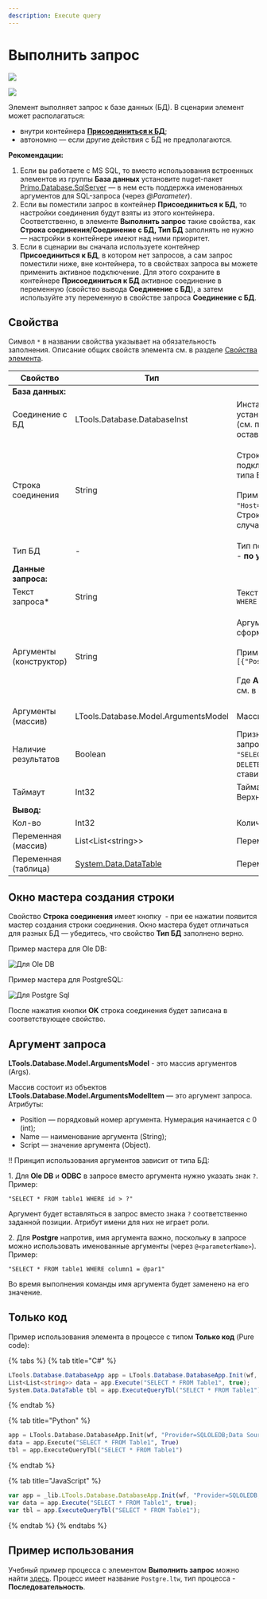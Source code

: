 ```yaml
---
description: Execute query
---
```


# Выполнить запрос

![](<../../../.gitbook/assets/image (100) (1) (1) (1) (1) (1) (1) (10) (246).png>)

![](<../../../.gitbook/assets/image (421).png>)

Элемент выполняет запрос к базе данных (БД). В сценарии элемент может располагаться:
* внутри контейнера [**Присоединиться к БД**](https://docs.primo-rpa.ru/primo-rpa/g\_elements/el\_basic/els\_db/el\_db\_connect);
* автономно — если другие действия с БД не предполагаются.

**Рекомендации:**

1. Если вы работаете с MS SQL, то вместо использования встроенных элементов из группы **База данных** установите nuget-пакет [Primo.Database.SqlServer](https://www.nuget.org/packages/Primo.Database.SqlServer) — в нем есть поддержка именованных аргументов для SQL-запроса (через _@Parameter_).
2. Если вы поместили запрос в контейнер **Присоединиться к БД**, то настройки соединения будут взяты из этого контейнера. Соответственно, в элементе **Выполнить запрос** такие свойства, как **Строка соединения/Соединение с БД, Тип БД** заполнять не нужно — настройки в контейнере имеют над ними приоритет.
3. Если в сценарии вы сначала используете контейнер **Присоединиться к БД**, в котором нет запросов, а сам запрос поместили ниже, вне контейнера, то в свойствах запроса вы можете применить активное подключение. Для этого сохраните в контейнере **Присоединиться к БД** активное соединение в переменную (свойство вывода **Соединение с БД**), а затем используйте эту переменную в свойстве запроса **Соединение с БД**.

## Свойства

Символ `*` в названии свойства указывает на обязательность заполнения. Описание общих свойств элемента см. в разделе [Свойства элемента](https://docs.primo-rpa.ru/primo-rpa/primo-studio/process/elements#svoistva-elementa).

| Свойство                | Тип                                                                                                          | Описание                                                                                         |
| ----------------------- | ------------------------------------------------------------------------------------------------------------ | ------------------------------------------------------------------------------------------------ |
| **База данных:**        |                                                                                                              |                                                                                                                                                                                                                                                                                                                                                                                                                                                                                                                                                                                                                                                                                                                                   |
| Соединение с БД         | LTools.Database.DatabaseInst                                                                                 | Инстанс соединения с БД. Заполняется, если уже имеется установленное подключение к БД, сохраненное в переменную (см. п.3 рекомендаций). При заполнении этого поля следует оставить пустыми свойства **Строка соединения** и **Тип БД**                                                                                                                                                                                                                                                                                                                                                                                                                                                                                            |
| Строка соединения       | String                                                                                                       | <p>Строка соединения, которая используется для установки подключения к базе данных. Вид строки зависит от выбранного типа БД и его драйвера. См. подробности для <a href="https://www.connectionstrings.com/net-framework-data-provider-for-ole-db/use-an-ole-db-provider-from-net">OLE DB</a> и <a href="https://www.connectionstrings.com/net-framework-data-provider-for-odbc/use-an-odbc-driver-from-net">ODBC</a>.<br><br>Пример для Postgre: <code>"Host=localhost;Password=1111;Username=postgres;Database=testdb"</code>. Строку можно сформировать автоматически по кнопке <img src="../../../.gitbook/assets/connection_editor_button.png" alt="" data-size="line"> - в этом случае откроется окно мастера (Wizard)</p> |
| Тип БД                  | -                                                                                                            | Тип подсоединяемой базы данных. Доступные значения: 1) Ole DB - **по умолчанию**; 2) Postgre Sql; 3) ODBC                                                                                                                                                                                                                                                                                                                                                                                                                                                                                                                                                                                                                         |
| **Данные запроса:**   |                                                                                                              |                                                                                                                                                                                                                                                                                                                                                                                                                                                                                                                                                                                                                                                                                                                                   |
| Текст запроса\*         | String                                                                                                       | Текст запроса SQL. Пример для Postgre: `"SELECT * FROM table1 WHERE column1 = @par1"`                                                                                                                                                                                                                                                                                                                                                                                                                                                                                                                                                                                                                                             |
| Аргументы (конструктор) | String                                                                                                       | <p>Аргументы запроса в строковом формате. Строку можно сформировать в окне мастера по кнопке <img src="../../../.gitbook/assets/args-constructor.png" alt="">.<br><br>Пример результата: <code>"{"Args":[{"Position":0,"Name":"@par1","Script":"\"test\""}]}"</code><br><br>Где <strong>Args</strong> - это массив аргументов. Описание аргумента массива см. в подразделе ниже</p>                                                                                                                                                                                                                                                                                                                                               |
| Аргументы (массив)      | LTools.Database.Model.ArgumentsModel                                                                         | Массив аргументов. Описание аргумента см. в подразделе ниже                                                                                                                                                                                                                                                                                                                                                                                                                                                                                                                                                                                                                                                                       |
| Наличие результатов     | Boolean                                                                                                      | Признак ожидания результатов запроса - поставьте галочку, если запрос должен вернуть в ответ какие-то данные. Например, при `"SELECT * FROM table`. Если же это запрос типа `INSERT TO...` или `DELETE FROM...`, т.е. который не возвращает данные, то галочку ставить не нужно                                                                                                                                                                                                                                                                                                                                                                                                                                                   |
| Таймаут                 | Int32                                                                                                        | Таймаут запроса в миллисекундах. По умолчанию 10000 мс. Верхнее значение ограничено типом данных                                                                                                                                                                                                                                                                                                                                                                                                                                                                                                                                                                                                                                  |
| **Вывод:**         |                                                                                                              |                                                                                                                                                                                                                                                                                                                                                                                                                                                                                                                                                                                                                                                                                                                                   |
| Кол-во                  | Int32                                                                                                        | Количество обработанных строк                                                                                                                                                                                                                                                                                                                                                                                                                                                                                                                                                                                                                                                                                                     |
| Переменная (массив)     | List\<List\<string>>                                                                                         | Переменная для сохранения результатов запроса в массиве                                                                                                                                                                                                                                                                                                                                                                                                                                                                                                                                                                                                                                                                           |
| Переменная (таблица)    | [System.Data.DataTable](https://learn.microsoft.com/ru-ru/dotnet/api/system.data.datatable?view=netcore-2.1) | Переменная для сохранения результатов запроса в Datatable                                                                                                                                                                                                                                                                                                                                                                                                                                                                                                                                                                                                                                                                         |

## Окно мастера создания строки

Свойство **Строка соединения** имеет кнопку <img src="../../../.gitbook/assets/connection_editor_button.png" alt="" data-size="line"> - при ее нажатии появится мастер создания строки соединения. Окно мастера будет отличаться для разных БД — убедитесь, что свойство **Тип БД** заполнено верно.

Пример мастера для Ole DB:

![Для Ole DB](<../../../.gitbook/assets/image (301).png>)

Пример мастера для PostgreSQL:

![Для Postgre Sql](<../../../.gitbook/assets/image (383).png>)

После нажатия кнопки **OK** строка соединения будет записана в соответствующее свойство.

## Аргумент запроса

**LTools.Database.Model.ArgumentsModel** - это массив аргументов (Args).

Массив состоит из объектов **LTools.Database.Model.ArgumentsModelItem** — это аргумент запроса.\
Атрибуты:

* Position — порядковый номер аргумента. Нумерация начинается с 0 (int);
* Name — наименование аргумента (String);
* Script — значение аргумента (Object).

:bangbang: Принцип использования аргументов зависит от типа БД:

1\. Для **Ole DB** и **ODBC** в запросе вместо аргумента нужно указать знак `?`. Пример:

```
"SELECT * FROM table1 WHERE id > ?"
```

Аргумент будет вставляться в запрос вместо знака `?` соответственно заданной позиции. Атрибут имени для них не играет роли.

2\. Для **Postgre** напротив, имя аргумента важно, поскольку в запросе можно использовать именованные аргументы (через `@<parameterName>`). Пример:

```
"SELECT * FROM table1 WHERE column1 = @par1"
```

Во время выполнения команды имя аргумента будет заменено на его значение.

## Только код

Пример использования элемента в процессе с типом **Только код** (Pure code):

{% tabs %}
{% tab title="C#" %}
```csharp
LTools.Database.DatabaseApp app = LTools.Database.DatabaseApp.Init(wf, "Provider=SQLOLEDB;Data Source=<servername>;Initial Catalog=<dbname>;Integrated Security=SSPI");
List<List<string>> data = app.Execute("SELECT * FROM Table1", true);
System.Data.DataTable tbl = app.ExecuteQueryTbl("SELECT * FROM Table1");
```
{% endtab %}

{% tab title="Python" %}
```python
app = LTools.Database.DatabaseApp.Init(wf, "Provider=SQLOLEDB;Data Source=<servername>;Initial Catalog=<dbname>;Integrated Security=SSPI")
data = app.Execute("SELECT * FROM Table1", True)
tbl = app.ExecuteQueryTbl("SELECT * FROM Table1")
```
{% endtab %}

{% tab title="JavaScript" %}
```javascript
var app = _lib.LTools.Database.DatabaseApp.Init(wf, "Provider=SQLOLEDB;Data Source=<servername>;Initial Catalog=<dbname>;Integrated Security=SSPI");
var data = app.Execute("SELECT * FROM Table1", true);
var tbl = app.ExecuteQueryTbl("SELECT * FROM Table1");
```
{% endtab %}
{% endtabs %}

## Пример использования

Учебный пример процесса с элементом **Выполнить запрос** можно найти [здесь](https://github.com/PrimoRPA/Learning/tree/master/StudioActivities/Ru/%D0%91%D0%B0%D0%B7%D0%B0%20%D0%B4%D0%B0%D0%BD%D0%BD%D1%8B%D1%85). Процесс имеет название `Postgre.ltw`, тип процесса - **Последовательность**.
